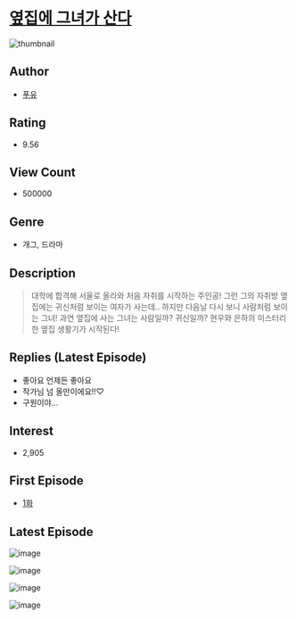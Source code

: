 # [옆집에 그녀가 산다](https://comic.naver.com/bestChallenge/list?titleId=665388)
![thumbnail](https://image-comic.pstatic.net/user_contents_data/challenge_comic/2023/05/01/144714/upload_7365981755275503201_480x623.jpeg)

## Author
- [푸유](https://comic.naver.com/artistTitle?id=144714)

## Rating
- 9.56

## View Count
- 500000

## Genre
- 개그, 드라마

## Description
> 대학에 합격해 서울로 올라와 처음 자취를 시작하는 주인공! 그런 그의 자취방 옆집에는 귀신처럼 보이는 여자가 사는데.. 하지만 다음날 다시 보니 사람처럼 보이는 그녀! 과연 옆집에 사는 그녀는 사람일까? 귀신일까? 현우와 은하의 미스터리한 옆집 생활기가 시작된다!

## Replies (Latest Episode)
- 좋아요 언제든 좋아요
- 작가님 넘 올만이에요!!♡
- 구원이야...

## Interest
- 2,905

## First Episode
- [1화](https://comic.naver.com/bestChallenge/detail?titleId=665388&no=6)

## Latest Episode
![image](https://image-comic.pstatic.net/user_contents_data/challenge_comic/2023/05/01/144714/upload_3617909357480916784.jpeg)

![image](https://image-comic.pstatic.net/user_contents_data/challenge_comic/2023/05/01/144714/upload_3762538910068060983.jpeg)

![image](https://image-comic.pstatic.net/user_contents_data/challenge_comic/2023/05/01/144714/upload_7090465938196554550.jpeg)

![image](https://image-comic.pstatic.net/user_contents_data/challenge_comic/2023/05/01/144714/upload_3546359530887917668.jpeg)
